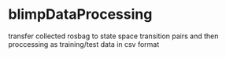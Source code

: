 # blimpDataProcessing 
transfer collected rosbag to state space transition pairs and then proccessing as training/test data in csv format
